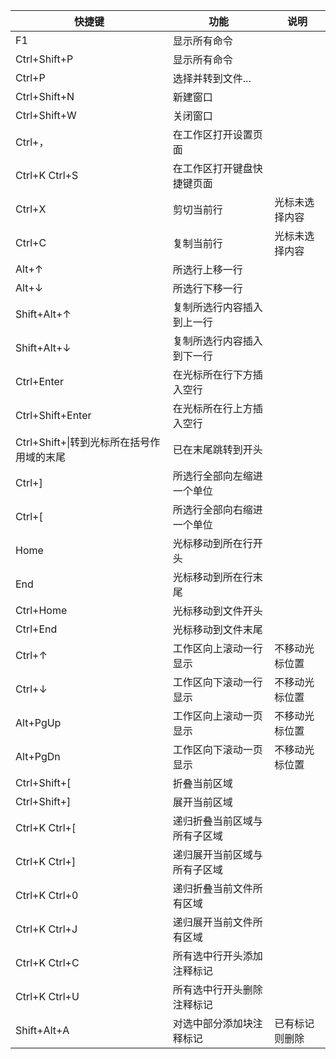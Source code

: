 |快捷键|功能|说明|
|---|---|---|
|F1|显示所有命令||
|Ctrl+Shift+P|显示所有命令||
|Ctrl+P|选择并转到文件...||
|Ctrl+Shift+N|新建窗口||
|Ctrl+Shift+W|关闭窗口||
|Ctrl+，|在工作区打开设置页面||
|Ctrl+K Ctrl+S|在工作区打开键盘快捷键页面||
|Ctrl+X|剪切当前行|光标未选择内容|
|Ctrl+C|复制当前行|光标未选择内容|
|Alt+↑|所选行上移一行||
|Alt+↓|所选行下移一行||
|Shift+Alt+↑|复制所选行内容插入到上一行||
|Shift+Alt+↓|复制所选行内容插入到下一行||
|Ctrl+Enter|在光标所在行下方插入空行||
|Ctrl+Shift+Enter|在光标所在行上方插入空行||
|Ctrl+Shift+\|转到光标所在括号作用域的末尾|已在末尾跳转到开头|
|Ctrl+]|所选行全部向左缩进一个单位||
|Ctrl+[|所选行全部向右缩进一个单位||
|Home|光标移动到所在行开头||
|End|光标移动到所在行末尾||
|Ctrl+Home|光标移动到文件开头||
|Ctrl+End|光标移动到文件末尾||
|Ctrl+↑|工作区向上滚动一行显示|不移动光标位置|
|Ctrl+↓|工作区向下滚动一行显示|不移动光标位置|
|Alt+PgUp|工作区向上滚动一页显示|不移动光标位置|
|Alt+PgDn|工作区向下滚动一页显示|不移动光标位置|
|Ctrl+Shift+[|折叠当前区域||
|Ctrl+Shift+]|展开当前区域||
|Ctrl+K Ctrl+[|递归折叠当前区域与所有子区域||
|Ctrl+K Ctrl+]|递归展开当前区域与所有子区域||
|Ctrl+K Ctrl+0|递归折叠当前文件所有区域||
|Ctrl+K Ctrl+J|递归展开当前文件所有区域||
|Ctrl+K Ctrl+C|所有选中行开头添加注释标记||
|Ctrl+K Ctrl+U|所有选中行开头删除注释标记||
|Shift+Alt+A|对选中部分添加块注释标记|已有标记则删除|
